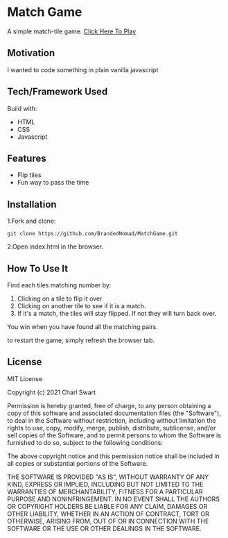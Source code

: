 # Match Game

A simple match-tile game. [Click Here To Play](https://brandednomad.github.io/MatchGame/)

## Motivation

I wanted to code something in plain vanilla javascript

## Tech/Framework Used

Build with:
* HTML
* CSS
* Javascript

## Features

* Flip tiles
* Fun way to pass the time

## Installation

1.Fork and clone: 

`git clone https://github.com/BrandedNomad/MatchGame.git`

2.Open index.html in the browser.

## How To Use It

Find each tiles matching number by:
1. Clicking on a tile to flip it over
2. Clicking on another tile to see if it is a match.
3. If it's a match, the tiles will stay flipped. If not they will turn back over. 

You win when you have found all the matching pairs.

to restart the game, simply refresh the browser tab.

## License

MIT License

Copyright (c) 2021 Charl Swart

Permission is hereby granted, free of charge, to any person obtaining a copy
of this software and associated documentation files (the "Software"), to deal
in the Software without restriction, including without limitation the rights
to use, copy, modify, merge, publish, distribute, sublicense, and/or sell
copies of the Software, and to permit persons to whom the Software is
furnished to do so, subject to the following conditions:

The above copyright notice and this permission notice shall be included in all
copies or substantial portions of the Software.

THE SOFTWARE IS PROVIDED "AS IS", WITHOUT WARRANTY OF ANY KIND, EXPRESS OR
IMPLIED, INCLUDING BUT NOT LIMITED TO THE WARRANTIES OF MERCHANTABILITY,
FITNESS FOR A PARTICULAR PURPOSE AND NONINFRINGEMENT. IN NO EVENT SHALL THE
AUTHORS OR COPYRIGHT HOLDERS BE LIABLE FOR ANY CLAIM, DAMAGES OR OTHER
LIABILITY, WHETHER IN AN ACTION OF CONTRACT, TORT OR OTHERWISE, ARISING FROM,
OUT OF OR IN CONNECTION WITH THE SOFTWARE OR THE USE OR OTHER DEALINGS IN THE
SOFTWARE.
